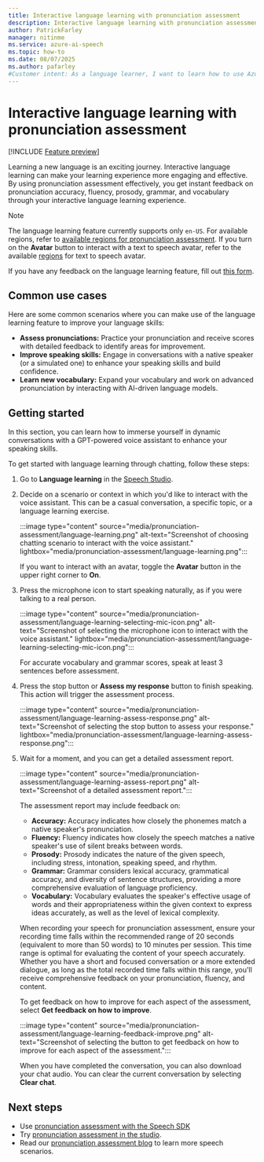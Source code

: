 ```yaml
---
title: Interactive language learning with pronunciation assessment
description: Interactive language learning with pronunciation assessment gives you instant feedback on pronunciation, fluency, prosody, grammar, and vocabulary through interactive chats.
author: PatrickFarley
manager: nitinme
ms.service: azure-ai-speech
ms.topic: how-to
ms.date: 08/07/2025
ms.author: pafarley
#Customer intent: As a language learner, I want to learn how to use Azure AI Speech to improve my language skills.
---
```


# Interactive language learning with pronunciation assessment

[!INCLUDE [Feature preview](~/reusable-content/ce-skilling/azure/includes/ai-studio/includes/feature-preview.md)]

Learning a new language is an exciting journey. Interactive language learning can make your learning experience more engaging and effective. By using pronunciation assessment effectively, you get instant feedback on pronunciation accuracy, fluency, prosody, grammar, and vocabulary through your interactive language learning experience.
 
> [!NOTE]
> The language learning feature currently supports only `en-US`. For available regions, refer to [available regions for pronunciation assessment](regions.md#regions). If you turn on the **Avatar** button to interact with a text to speech avatar, refer to the available [regions](regions.md#regions) for text to speech avatar. 
>
> If you have any feedback on the language learning feature, fill out [this form](https://aka.ms/speechpa/intake). 

## Common use cases

Here are some common scenarios where you can make use of the language learning feature to improve your language skills:

- **Assess pronunciations:** Practice your pronunciation and receive scores with detailed feedback to identify areas for improvement.
- **Improve speaking skills:** Engage in conversations with a native speaker (or a simulated one) to enhance your speaking skills and build confidence.
- **Learn new vocabulary:** Expand your vocabulary and work on advanced pronunciation by interacting with AI-driven language models.

## Getting started

In this section, you can learn how to immerse yourself in dynamic conversations with a GPT-powered voice assistant to enhance your speaking skills. 

To get started with language learning through chatting, follow these steps:

1. Go to **Language learning** in the [Speech Studio](https://aka.ms/speechstudio). 

1. Decide on a scenario or context in which you'd like to interact with the voice assistant. This can be a casual conversation, a specific topic, or a language learning exercise.  

   :::image type="content" source="media/pronunciation-assessment/language-learning.png" alt-text="Screenshot of choosing chatting scenario to interact with the voice assistant." lightbox="media/pronunciation-assessment/language-learning.png":::

   If you want to interact with an avatar, toggle the **Avatar** button in the upper right corner to **On**.

1. Press the microphone icon to start speaking naturally, as if you were talking to a real person. 
  
   :::image type="content" source="media/pronunciation-assessment/language-learning-selecting-mic-icon.png" alt-text="Screenshot of selecting the microphone icon to interact with the voice assistant." lightbox="media/pronunciation-assessment/language-learning-selecting-mic-icon.png":::

   For accurate vocabulary and grammar scores, speak at least 3 sentences before assessment.
   
1. Press the stop button or **Assess my response** button to finish speaking. This action will trigger the assessment process.

   :::image type="content" source="media/pronunciation-assessment/language-learning-assess-response.png" alt-text="Screenshot of selecting the stop button to assess your response." lightbox="media/pronunciation-assessment/language-learning-assess-response.png":::

1. Wait for a moment, and you can get a detailed assessment report.

   :::image type="content" source="media/pronunciation-assessment/language-learning-assess-report.png" alt-text="Screenshot of a detailed assessment report.":::

   The assessment report may include feedback on:
   - **Accuracy:** Accuracy indicates how closely the phonemes match a native speaker's pronunciation.
   - **Fluency:** Fluency indicates how closely the speech matches a native speaker's use of silent breaks between words.
   - **Prosody:** Prosody indicates the nature of the given speech, including stress, intonation, speaking speed, and rhythm.
   - **Grammar:** Grammar considers lexical accuracy, grammatical accuracy, and diversity of sentence structures, providing a more comprehensive evaluation of language proficiency.
   - **Vocabulary:** Vocabulary evaluates the speaker's effective usage of words and their appropriateness within the given context to express ideas accurately, as well as the level of lexical complexity.

    When recording your speech for pronunciation assessment, ensure your recording time falls within the recommended range of 20 seconds (equivalent to more than 50 words) to 10 minutes per session. This time range is optimal for evaluating the content of your speech accurately. Whether you have a short and focused conversation or a more extended dialogue, as long as the total recorded time falls within this range, you'll receive comprehensive feedback on your pronunciation, fluency, and content.

   To get feedback on how to improve for each aspect of the assessment, select **Get feedback on how to improve**.

    :::image type="content" source="media/pronunciation-assessment/language-learning-feedback-improve.png" alt-text="Screenshot of selecting the button to get feedback on how to improve for each aspect of the assessment.":::

    When you have completed the conversation, you can also download your chat audio. You can clear the current conversation by selecting **Clear chat**.

## Next steps

- Use [pronunciation assessment with the Speech SDK](how-to-pronunciation-assessment.md)
- Try [pronunciation assessment in the studio](pronunciation-assessment-tool.md).
- Read our [pronunciation assessment blog](https://techcommunity.microsoft.com/t5/ai-azure-ai-services-blog/speech-pronunciation-assessment-is-generally-available/ba-p/3740894) to learn more speech scenarios.
